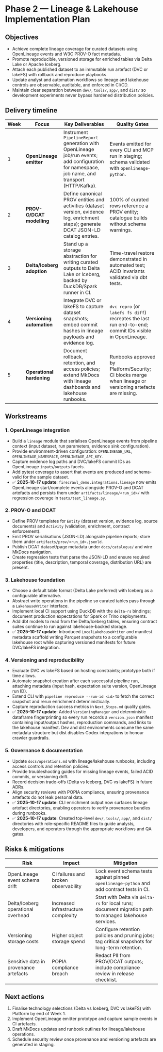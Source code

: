 # Phase 2 — Lineage & Lakehouse Implementation Plan

## Objectives

- Achieve complete lineage coverage for curated datasets using OpenLineage events and W3C PROV-O fact metadata.
- Promote reproducible, versioned storage for enriched tables via Delta Lake or Apache Iceberg.
- Attach each published dataset to an immutable run artefact (DVC or lakeFS) with rollback and reproduce playbooks.
- Update analyst and automation workflows so lineage and lakehouse controls are observable, auditable, and enforced in CI/CD.
- Maintain clear separation between `dev/`, `tools/`, `app/`, and `dist/` so development experiments never bypass hardened
  distribution policies.

## Delivery timeline

| Week | Focus                      | Key Deliverables                                                                                                                               | Quality Gates                                                                                             |
| ---- | -------------------------- | ---------------------------------------------------------------------------------------------------------------------------------------------- | --------------------------------------------------------------------------------------------------------- |
| 1    | **OpenLineage emitter**    | Instrument `PipelineReport` generation with OpenLineage job/run events; add configuration for namespace, job name, and transport (HTTP/Kafka). | Events emitted for every CLI and MCP run in staging; schema validated with `openlineage-python`.          |
| 2    | **PROV-O/DCAT modelling**  | Define canonical PROV entities and activities (dataset version, evidence log, enrichment steps); generate DCAT JSON-LD catalog entries.        | 100% of curated rows reference a PROV entity; catalogue builds without schema warnings.                   |
| 3    | **Delta/Iceberg adoption** | Stand up a storage abstraction for writing curated outputs to Delta Lake or Iceberg, backed by DuckDB/Spark runner in CI.                      | Time-travel restore demonstrated in automated test; ACID invariants validated via dbt tests.              |
| 4    | **Versioning automation**  | Integrate DVC or lakeFS to capture dataset snapshots; embed commit hashes in lineage payloads and evidence log.                                | `dvc repro` (or `lakefs fs diff`) recreates the last run end-to-end; commit IDs visible in OpenLineage.   |
| 5    | **Operational hardening**  | Document rollback, retention, and access policies; extend MkDocs with lineage dashboards and lakehouse runbooks.                               | Runbooks approved by Platform/Security; CI blocks merge when lineage or versioning artefacts are missing. |

## Workstreams

### 1. OpenLineage integration

- Build a `lineage` module that serialises OpenLineage events from pipeline context (input dataset, run parameters, evidence sink configuration).
- Provide environment-driven configuration: `OPENLINEAGE_URL`, `OPENLINEAGE_NAMESPACE`, `OPENLINEAGE_API_KEY`.
- Capture evidence log paths and DVC/lakeFS commit IDs as OpenLineage `inputs`/`outputs` facets.
- Add pytest coverage to assert that events are produced and schema-valid for the sample dataset.
- ✅ **2025-10-17 update**: `firecrawl_demo.integrations.lineage` now emits OpenLineage start/complete events alongside PROV-O and DCAT artefacts and persists them under `artifacts/lineage/<run_id>/` with regression coverage in `tests/test_lineage.py`.

### 2. PROV-O and DCAT

- Define PROV templates for `Entity` (dataset version, evidence log, source documents) and `Activity` (validation, enrichment, contract enforcement).
- Emit PROV serialisations (JSON-LD) alongside pipeline reports; store them under `artifacts/prov/<run_id>.jsonld`.
- Publish DCAT dataset/page metadata under `docs/catalogue/` and wire MkDocs navigation.
- Create regression tests that parse the JSON-LD and ensure required properties (title, description, temporal coverage, distribution URL) are present.

### 3. Lakehouse foundation

- Choose a default table format (Delta Lake preferred) with Iceberg as a configurable alternative.
- Abstract write operations in the pipeline so curated tables pass through a `LakehouseWriter` interface.
- Implement local CI support using DuckDB with the `delta-rs` bindings; document production expectations for Spark or Trino deployments.
- Add dbt models to read from the Delta/Iceberg tables, ensuring contract suites continue to run against lakehouse-backed storage.
- ✅ **2025-10-17 update**: Introduced `LocalLakehouseWriter` and manifest metadata scaffold writing Parquet snapshots to a configurable lakehouse root while capturing versioned manifests for future DVC/lakeFS integration.

### 4. Versioning and reproducibility

- Evaluate DVC vs lakeFS based on hosting constraints; prototype both if time allows.
- Automate snapshot creation after each successful pipeline run, attaching metadata (input hash, expectation suite version, OpenLineage run ID).
- Extend CLI with `pipeline reproduce --run-id <id>` to fetch the correct snapshot and rerun enrichment deterministically.
- Capture reproduction success metrics in `Next_Steps.md` quality gates.
- ✅ **2025-10-17 update**: Added `VersioningManager` and deterministic dataframe fingerprinting so every run records a
  `version.json` manifest containing input/output hashes, reproduction commands, and links to the lakehouse manifest. Dev and dist
  environments consume the same metadata structure but dist disables Codex integrations to honour crawler guardrails.

### 5. Governance & documentation

- Update `docs/operations.md` with lineage/lakehouse runbooks, including access controls and retention policies.
- Provide troubleshooting guides for missing lineage events, failed ACID commits, or versioning drift.
- Record decision trade-offs (Delta vs Iceberg, DVC vs lakeFS) in future ADRs.
- Align security reviews with POPIA compliance, ensuring provenance artefacts do not leak personal data.
- ✅ **2025-10-17 update**: CLI enrichment output now surfaces lineage artefact directories, enabling operators to verify provenance bundles during runbooks.
- ✅ **2025-10-17 update**: Created top-level `dev/`, `tools/`, `app/`, and `dist/` directories with role-specific README files
  to guide analysts, developers, and operators through the appropriate workflows and QA gates.

## Risks & mitigations

| Risk                                   | Impact                               | Mitigation                                                                                             |
| -------------------------------------- | ------------------------------------ | ------------------------------------------------------------------------------------------------------ |
| OpenLineage event schema drift         | CI failures and broken observability | Lock event schema tests against pinned `openlineage-python` and add contract tests in CI.              |
| Delta/Iceberg operational overhead     | Increased infrastructure complexity  | Start with Delta via `delta-rs` for local runs; document migration path to managed lakehouse services. |
| Versioning storage costs               | Higher object storage spend          | Configure retention policies and pruning jobs; tag critical snapshots for long-term retention.         |
| Sensitive data in provenance artefacts | POPIA compliance breach              | Redact PII from PROV/DCAT outputs; include compliance review in release checklist.                     |

## Next actions

1. Finalise technology selections (Delta vs Iceberg, DVC vs lakeFS) with Platform by end of Week 1.
2. Implement OpenLineage emitter prototype and capture sample events in CI artefacts.
3. Draft MkDocs updates and runbook outlines for lineage/lakehouse operations.
4. Schedule security review once provenance and versioning artefacts are generated in staging.
